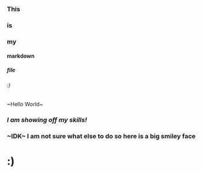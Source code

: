 ### This 
### is 
### my 
#### markdown 
##### file 
###### :)

~Hello World~ 

### _I am showing off my skills!_

### ~IDK~ I am not sure what else to do so here is a big smiley face

# :)
